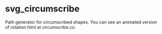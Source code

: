 svg_circumscribe
================

Path generator for circumscribed shapes.  You can see an animated version of rotation.html at circumscribe.co.
